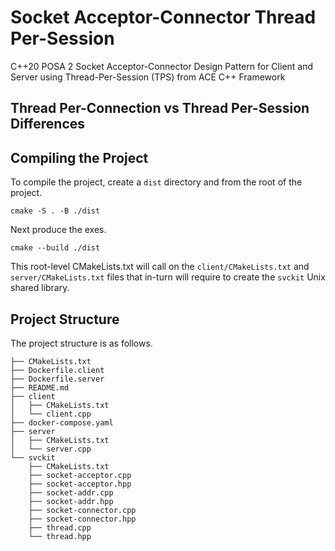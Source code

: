 # Socket Acceptor-Connector Thread Per-Session
C++20 POSA 2 Socket Acceptor-Connector Design Pattern for Client and Server using Thread-Per-Session (TPS) from ACE C++ Framework

## Thread Per-Connection vs Thread Per-Session Differences


## Compiling the Project

To compile the project, create a `dist` directory and from the root of the project.

```shell
cmake -S . -B ./dist 
```

Next produce the exes.

```shell
cmake --build ./dist
```

This root-level CMakeLists.txt will call on the `client/CMakeLists.txt` and `server/CMakeLists.txt` files that in-turn will require to create the `svckit` Unix shared library.

## Project Structure

The project structure is as follows.

```shell
├── CMakeLists.txt
├── Dockerfile.client
├── Dockerfile.server
├── README.md
├── client
│   ├── CMakeLists.txt
│   └── client.cpp
├── docker-compose.yaml
├── server
│   ├── CMakeLists.txt
│   └── server.cpp
└── svckit
    ├── CMakeLists.txt
    ├── socket-acceptor.cpp
    ├── socket-acceptor.hpp
    ├── socket-addr.cpp
    ├── socket-addr.hpp
    ├── socket-connector.cpp
    ├── socket-connector.hpp
    ├── thread.cpp
    └── thread.hpp
```
